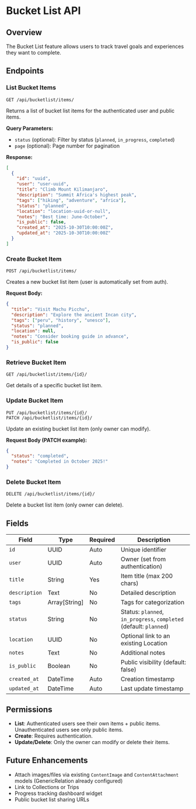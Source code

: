 # Bucket List API

## Overview
The Bucket List feature allows users to track travel goals and experiences they want to complete.

## Endpoints

### List Bucket Items
```
GET /api/bucketlist/items/
```
Returns a list of bucket list items for the authenticated user and public items.

**Query Parameters:**
- `status` (optional): Filter by status (`planned`, `in_progress`, `completed`)
- `page` (optional): Page number for pagination

**Response:**
```json
[
  {
    "id": "uuid",
    "user": "user-uuid",
    "title": "Climb Mount Kilimanjaro",
    "description": "Summit Africa's highest peak",
    "tags": ["hiking", "adventure", "africa"],
    "status": "planned",
    "location": "location-uuid-or-null",
    "notes": "Best time: June-October",
    "is_public": false,
    "created_at": "2025-10-30T10:00:00Z",
    "updated_at": "2025-10-30T10:00:00Z"
  }
]
```

### Create Bucket Item
```
POST /api/bucketlist/items/
```
Creates a new bucket list item (user is automatically set from auth).

**Request Body:**
```json
{
  "title": "Visit Machu Picchu",
  "description": "Explore the ancient Incan city",
  "tags": ["peru", "history", "unesco"],
  "status": "planned",
  "location": null,
  "notes": "Consider booking guide in advance",
  "is_public": false
}
```

### Retrieve Bucket Item
```
GET /api/bucketlist/items/{id}/
```
Get details of a specific bucket list item.

### Update Bucket Item
```
PUT /api/bucketlist/items/{id}/
PATCH /api/bucketlist/items/{id}/
```
Update an existing bucket list item (only owner can modify).

**Request Body (PATCH example):**
```json
{
  "status": "completed",
  "notes": "Completed in October 2025!"
}
```

### Delete Bucket Item
```
DELETE /api/bucketlist/items/{id}/
```
Delete a bucket list item (only owner can delete).

## Fields

| Field | Type | Required | Description |
|-------|------|----------|-------------|
| `id` | UUID | Auto | Unique identifier |
| `user` | UUID | Auto | Owner (set from authentication) |
| `title` | String | Yes | Item title (max 200 chars) |
| `description` | Text | No | Detailed description |
| `tags` | Array[String] | No | Tags for categorization |
| `status` | String | No | Status: `planned`, `in_progress`, `completed` (default: `planned`) |
| `location` | UUID | No | Optional link to an existing Location |
| `notes` | Text | No | Additional notes |
| `is_public` | Boolean | No | Public visibility (default: false) |
| `created_at` | DateTime | Auto | Creation timestamp |
| `updated_at` | DateTime | Auto | Last update timestamp |

## Permissions

- **List**: Authenticated users see their own items + public items. Unauthenticated users see only public items.
- **Create**: Requires authentication.
- **Update/Delete**: Only the owner can modify or delete their items.

## Future Enhancements

- Attach images/files via existing `ContentImage` and `ContentAttachment` models (GenericRelation already configured)
- Link to Collections or Trips
- Progress tracking dashboard widget
- Public bucket list sharing URLs
